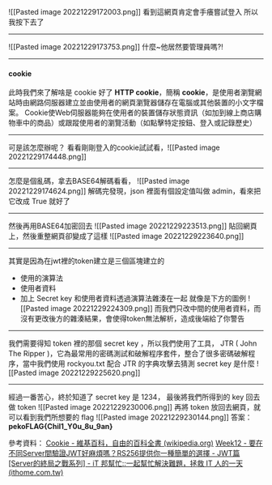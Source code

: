 ![[Pasted image 20221229172003.png]]
看到這網頁肯定會手癢嘗試登入
所以我按下去了

---
![[Pasted image 20221229173753.png]]
什麼~他居然要管理員嗎?!

---
#### cookie
此時我們來了解啥是 cookie 好了
**HTTP cookie**，簡稱 **cookie**，是使用者瀏覽網站時由網路伺服器建立並由使用者的網頁瀏覽器儲存在電腦或其他裝置的小文字檔案。
Cookie使Web伺服器能夠在使用者的裝置儲存狀態資訊（如加到線上商店購物車中的商品）或跟蹤使用者的瀏覽活動（如點擊特定按鈕、登入或記錄歷史）

---
可是該怎麼辦呢？
看看剛剛登入的cookie試試看，![[Pasted image 20221229174448.png]]

---
怎麼是個亂碼，拿去BASE64解碼看看，
![[Pasted image 20221229174624.png]]
解碼完發現，json 裡面有個設定值叫做 admin，看來把它改成 True 就好了

---
然後再用BASE64加密回去
![[Pasted image 20221229223513.png]]
貼回網頁上，然後重整網頁卻變成了這樣
![[Pasted image 20221229223640.png]]

---
其實是因為在jwt裡的token建立是三個區塊建立的
+ 使用的演算法
+ 使用者資料
+ 加上 Secret key 和使用者資料透過演算法雜湊在一起
就像是下方的圖例
![[Pasted image 20221229224309.png]]
而我們只改中間的使用者資料，而沒有更改後方的雜湊結果，會使得token無法解析，造成後端給了你警告

---
我們需要得知 token 裡的那個 secret key ，所以我們使用了工具， JTR ( John The Ripper )，它為最常用的密碼測試和破解程序套件，整合了很多密碼破解程序，當中我們使用 rockyou.txt 配合 JTR 的字典攻擊去猜測 secret key 是什麼
![[Pasted image 20221229225620.png]]

---
經過一番苦心，終於知道了 secret key 是 1234，
最後將我們所得到的 key 回去做 token
![[Pasted image 20221229230006.png]]
再將 token 放回去網頁，就可以看到我們所想要的 flag
![[Pasted image 20221229230144.png]]
答案：**pekoFLAG{Chil1_Y0u_8u_9an}**

參考資料：
[Cookie - 維基百科，自由的百科全書 (wikipedia.org)](https://zh.wikipedia.org/zh-tw/Cookie)
[Week12 - 要在不同Server間驗證JWT好麻煩嗎？RS256提供你一種簡單的選擇 - JWT篇 [Server的終局之戰系列] - iT 邦幫忙::一起幫忙解決難題，拯救 IT 人的一天 (ithome.com.tw)](https://ithelp.ithome.com.tw/articles/10231212)


